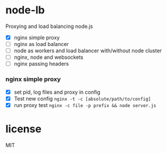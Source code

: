 # node-lb
Proxying and load balancing node.js

- [x] nginx simple proxy
- [ ] nginx as load balancer
- [ ] node as workers and load balancer with/without node cluster
- [ ] nginx, node and websockets
- [ ] nginx passing headers

### nginx simple proxy
- [x] set pid, log files and proxy in config
- [x] Test new config `nginx -t -c [absolute/path/to/config]`
- [x] run proxy test `nginx -c file -p prefix && node server.js`

# license
MIT
